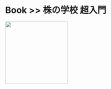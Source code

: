 # Book >> 株の学校 超入門

<img src="https://images-na.ssl-images-amazon.com/images/I/51OL%2B-2b4bL._SX349_BO1,204,203,200_.jpg" style="width: 200px"/>